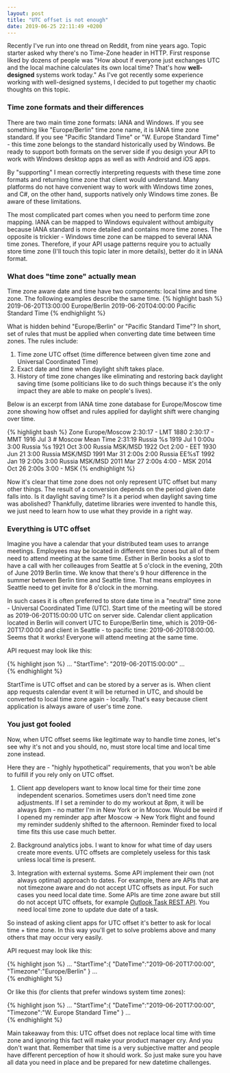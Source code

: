 ```yaml
---
layout: post
title: "UTC offset is not enough"
date: 2019-06-25 22:11:49 +0200
---
```


Recently I've run into one thread on Reddit, from nine years ago. Topic starter asked why there's no Time-Zone header in HTTP. First response liked by dozens of people was "How about if everyone just exchanges UTC and the local machine calculates its own local time? That's how **well-designed** systems work today." As I've got recently some experience working with well-designed systems, I decided to put together my chaotic thoughts on this topic.


### Time zone formats and their differences

There are two main time zone formats: IANA and Windows. If you see something like "Europe/Berlin" time zone name, it is IANA time zone standard. If you see "Pacific Standard Time" or "W. Europe Standard Time" - this time zone belongs to the standard historically used by Windows. Be ready to support both formats on the server side if you design your API to work with Windows desktop apps as well as with Android and iOS apps. 

By "supporting" I mean correctly interpreting requests with these time zone formats and returning time zone that client would understand. Many platforms do not have convenient way to work with Windows time zones, and C#, on the other hand, supports natively only Windows time zones. Be aware of these limitations. 

The most complicated part comes when you need to perform time zone mapping. IANA can be mapped to Windows equivalent without ambiguity because IANA standard is more detailed and contains more time zones. The opposite is trickier - Windows time zone can be mapped to several IANA time zones. Therefore, if your API usage patterns require you to actually store time zone (I'll touch this topic later in more details), better do it in IANA format.

### What does "time zone" actually mean

Time zone aware date and time have two components: local time and time zone.
The following examples describe the same time. 
{% highlight bash %}
2019-06-20T13:00:00 Europe/Berlin
2019-06-20T04:00:00 Pacific Standard Time
{% endhighlight  %}

 What is hidden behind "Europe/Berlin" or "Pacific Standard Time"? In short, set of rules that must be applied when converting date time between time zones. The rules include:
1. Time zone UTC offset (time difference between given time zone and Universal Coordinated Time)
2. Exact date and time when daylight shift takes place.
3. History of time zone changes like eliminating and restoring back daylight saving time (some politicians like to do such things because it's the only impact they are able to make on people's lives).

Below is an excerpt from IANA time zone database for Europe/Moscow time zone showing how offset and rules applied for daylight shift were changing over time.

{% highlight bash %}
Zone Europe/Moscow   2:30:17   -	    LMT	    1880
			               2:30:17   -	    MMT	    1916 Jul  3 # Moscow Mean Time
			               2:31:19   Russia	%s	    1919 Jul  1  0:00u
			               3:00	     Russia	%s	    1921 Oct
			               3:00	     Russia	MSK/MSD	1922 Oct
			               2:00	     -	    EET	    1930 Jun 21
			               3:00	     Russia	MSK/MSD	1991 Mar 31  2:00s
			               2:00	     Russia	EE%sT	  1992 Jan 19  2:00s 
			               3:00	     Russia	MSK/MSD	2011 Mar 27  2:00s
			               4:00	     -	    MSK	    2014 Oct 26  2:00s
			               3:00	     -    	MSK
{% endhighlight  %}

Now it's clear that time zone does not only represent UTC offset but many other things. The result of a conversion depends on the period given date falls into. Is it daylight saving time? Is it a period when daylight saving time was abolished? Thankfully, datetime libraries were invented to handle this, we just need to learn how to use what they provide in a right way.

### Everything is UTC offset

Imagine you have a calendar that your distributed team uses to arrange meetings. Employees may be located in different time zones but all of them need to attend meeting at the same time. Esther in Berlin books a slot to have a call with her colleauges from Seattle at 5 o'clock in the evening, 20th of June 2019 Berlin time. We know that there's 9 hour difference in the summer between Berlin time and Seattle time. That means employees in Seattle need to get invite for 8 o'clock in the morning.

In such cases it is often preferred to store date time in a "neutral" time zone - Universal Coordinated Time (UTC). Start time of the meeting will be stored as 2019-06-20T15:00:00 UTC on server side. Calendar client application located in Berlin will convert UTC to Europe/Berlin time, which is 2019-06-20T17:00:00 and client in Seattle - to pacific time: 2019-06-20T08:00:00. Seems that it works! Everyone will attend meeting at the same time.

API request may look like this:

{% highlight json %}
...
  "StartTime": "2019-06-20T15:00:00"
...   
{% endhighlight %}

StartTime is UTC offset and can be stored by a server as is. When client app requests calendar event it will be returned in UTC, and should be converted to local time zone again - locally. That's easy because client application is always aware of user's time zone.

### You just got fooled

Now, when UTC offset seems like legitimate way to handle time zones, let's see why it's not and you should, no, must store local time and local time zone instead.

Here they are - "highly hypothetical" requirements, that you won't be able to fulfill if you rely only on UTC offset.

1. Client app developers want to know local time for their time zone independent scenarios. Sometimes users don't need time zone adjustments. If I set a reminder to do my workout at 8pm, it will be always 8pm - no matter I'm in New York or in Moscow. Would be weird if I opened my reminder app after Moscow -> New York flight and found my reminder suddenly shifted to the afternoon. Reminder fixed to local time fits this use case much better.

2. Background analytics jobs. I want to know for what time of day users create more events. UTC offsets are completely useless for this task unless local time is present.

3. Integration with external systems. Some API implement their own (not always optimal) approach to dates. For example, there are APIs that are not timezone aware and do not accept UTC offsets as input. For such cases you need local date time. Some APIs are time zone aware but still do not accept UTC offsets, for example [Outlook Task REST API][outlook-api]. You need local time zone to update due date of a task.

So instead of asking client apps for UTC offset it's better to ask for local time + time zone. In this way you'll get to solve problems above and many others that may occur very easily.

API request may look like this:

{% highlight json %}
...
  "StartTime":{ 
    "DateTime":"2019-06-20T17:00:00",
    "Timezone":"Europe/Berlin"
   }
...   
{% endhighlight %}

Or like this (for clients that prefer windows system time zones):

{% highlight json %}
...
  "StartTime":{ 
    "DateTime":"2019-06-20T17:00:00",
    "Timezone":"W. Europe Standard Time"
   }
...   
{% endhighlight %}

Main takeaway from this: UTC offset does not replace local time with time zone and ignoring this fact will make your product manager cry. And you don't want that. Remember that time is a very subjective matter and people have different perception of how it should work. So just make sure you have all data you need in place and be prepared for new datetime challenges.

[outlook-api]: https://docs.microsoft.com/en-us/previous-versions/office/office-365-api/api/version-2.0/task-rest-operations#specifying-the-startdatetime-and-duedatetime-properties
